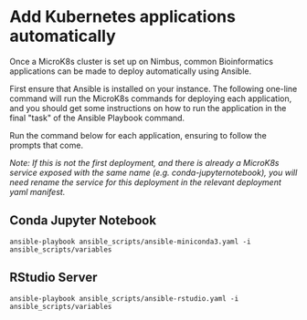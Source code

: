# Add Kubernetes applications automatically

Once a MicroK8s cluster is set up on Nimbus, common Bioinformatics applications can be made to deploy automatically using Ansible.

First ensure that Ansible is installed on your instance. The following one-line command will run the MicroK8s commands for deploying each application, and you should get some instructions on how to run the application in the final "task" of the Ansible Playbook command.

Run the command below for each application, ensuring to follow the prompts that come.

*Note: If this is not the first deployment, and there is already a MicroK8s service exposed with the same name (e.g. conda-jupyternotebook), you will need rename the service for this deployment in the relevant deployment yaml manifest.*

## Conda Jupyter Notebook

    ansible-playbook ansible_scripts/ansible-miniconda3.yaml -i ansible_scripts/variables

## RStudio Server

    ansible-playbook ansible_scripts/ansible-rstudio.yaml -i ansible_scripts/variables